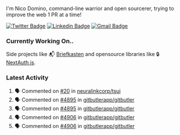 
I'm Nico Domino, command-line warrior and open sourcerer, trying to improve the web 1 PR at a time!

[![Twitter Badge](https://img.shields.io/badge/-@ndom91-1ca0f1?style=flat-square&labelColor=1ca0f1&logo=twitter&logoColor=white&link=https://twitter.com/ndom91)](https://twitter.com/ndom91) [![Linkedin Badge](https://img.shields.io/badge/-ndom91-blue?style=flat-square&logo=Linkedin&logoColor=white&link=https://www.linkedin.com/in/ndom91/)](https://www.linkedin.com/in/ndom91/) [![Gmail Badge](https://img.shields.io/badge/-yo@ndo.dev-c14438?style=flat-square&logo=mail.ru&logoColor=white&link=mailto:yo@ndo.dev)](mailto:yo@ndo.dev)

### Currently Working On..

Side projects like 📬 [Briefkasten](https://briefkastenhq.com) and opensource libraries like 🔒 [NextAuth.js](https://github.com/nextauthjs/next-auth).

<!--START_SECTION_PROFILE_VIEWS:readme-info-->
<!--END_SECTION_PROFILE_VIEWS:readme-info-->

<!--START_SECTION_DAILY_COMMIT:readme-info-->
<!--END_SECTION_DAILY_COMMIT:readme-info-->

<!--START_SECTION_WEEKLY_COMMIT:readme-info-->
<!--END_SECTION_WEEKLY_COMMIT:readme-info-->

### Latest Activity

<!--START_SECTION:activity-->
1. 🗣 Commented on [#20](https://github.com/neuralinkcorp/tsui/pull/20#issuecomment-2351016627) in [neuralinkcorp/tsui](https://github.com/neuralinkcorp/tsui)
2. 🗣 Commented on [#4895](https://github.com/gitbutlerapp/gitbutler/issues/4895#issuecomment-2350916581) in [gitbutlerapp/gitbutler](https://github.com/gitbutlerapp/gitbutler)
3. 🗣 Commented on [#4895](https://github.com/gitbutlerapp/gitbutler/issues/4895#issuecomment-2349167162) in [gitbutlerapp/gitbutler](https://github.com/gitbutlerapp/gitbutler)
4. 🗣 Commented on [#4906](https://github.com/gitbutlerapp/gitbutler/pull/4906#issuecomment-2349001170) in [gitbutlerapp/gitbutler](https://github.com/gitbutlerapp/gitbutler)
5. 🗣 Commented on [#4906](https://github.com/gitbutlerapp/gitbutler/pull/4906#issuecomment-2348871449) in [gitbutlerapp/gitbutler](https://github.com/gitbutlerapp/gitbutler)
<!--END_SECTION:activity-->
